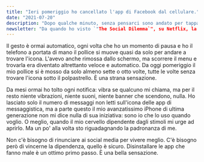 ```yaml
---
title: "Ieri pomeriggio ho cancellato l'app di Facebook dal cellulare."
date: "2021-07-20"
description: "Dopo qualche minuto, senza pensarci sono andato per tappare l'icona, stavolta senza trovarla."
newsletter: "Da quando ho visto `"The Social Dilemma`", su Netflix, la mia consapevolezza riguardo alla dipendenza da certe app è cambiata. Ho affrontato apertamente il problema e ho messo in atto alcuni cambiamenti nella mia vita. Ieri ho fatto un altro passettino."
---
```


Il gesto è ormai automatico, ogni volta che ho un momento di pausa e ho il telefono a portata di mano il pollice si muove quasi da solo per andare a trovare l'icona. L'avevo anche rimossa dallo schermo, ma scorrere il menu e trovarla era diventato altrettanto veloce e automatico. Da oggi pomeriggio il mio pollice si è mosso da solo almeno sette o otto volte, tutte le volte senza trovare l'icona sotto il polpastrello. È una strana sensazione.

Da mesi ormai ho tolto ogni notifica: vibra se qualcuno mi chiama, ma per il resto niente vibrazioni, niente suoni, niente banner che scendono, nulla. Ho lasciato solo il numero di messaggi non letti sull'icona delle app di messaggistica, ma a parte questo il mio avanzatissimo iPhone di ultima generazione non mi dice nulla di sua iniziativa: sono io che lo uso quando voglio. O meglio, quando il mio cervello dipendente dagli stimoli mi urge ad aprirlo. Ma un po' alla volta sto riguadagnando la padronanza di me.

Non c'è bisogno di rinunciare ai social media per vivere meglio. C'è bisogno però di vincerne la dipendenza, quello è sicuro. Disinstallare le app che fanno male è un ottimo primo passo. È una bella sensazione.
